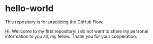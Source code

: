 # hello-world
This repository is for practicing the GitHub Flow.

Hi. Wellcome to my first repository! I do not want to share my personal information to you all, my fellow. Thank you for your cooperation.
